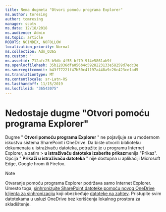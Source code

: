```yaml
---
title: Nema dugmeta "Otvori pomoću programa Explorer"
ms.author: toresing
author: tomresing
manager: scotv
ms.date: 12/18/2018
ms.audience: Admin
ms.topic: article
ROBOTS: NOINDEX, NOFOLLOW
localization_priority: Normal
ms.collection: Adm_O365
ms.custom: ''
ms.assetid: 712afc25-b9db-4f55-bf79-9f4e5861ab9f
ms.openlocfilehash: 35b12036dfa056b4c5928223133e58259d7edc3e
ms.sourcegitcommit: b43f77221f47b50c41197a448a9c26c423ce1ad5
ms.translationtype: MT
ms.contentlocale: sr-Latn-RS
ms.lasthandoff: 11/15/2019
ms.locfileid: "36543075"
---
```

# <a name="the-open-with-explorer-button-is-missing"></a>Nedostaje dugme "Otvori pomoću programa Explorer"

Dugme " **Otvori pomoću programa Explorer** " ne pojavljuje se u modernom iskustvu sistema SharePoint i OneDrive. Da biste otvorili biblioteku dokumenata u istraživaču datoteka, potražite je u programu Internet Explorer, a zatim \> **u istraživaču datoteka izaberite prikaz**menija "Prikaz". Opcija " **Prikaži u istraživaču datoteka** " nije dostupna u aplikaciji Microsoft Edge, Google hrom ili Firefox. 
  
> [!NOTE]
> Otvaranje pomoću programa Explorer podržava samo Internet Explorer. Umesto toga, [sinhronizujte SharePoint datoteke pomoću novog OneDrive klijenta za sinhronizaciju](https://support.office.com/article/6de9ede8-5b6e-4503-80b2-6190f3354a88.aspx) koji obezbeđuje [datoteke na zahtev](https://support.office.com/article/0e6860d3-d9f3-4971-b321-7092438fb38e.aspx). Pristupite svim datotekama u usluzi OneDrive bez korišćenja lokalnog prostora za skladištenje. 
  

